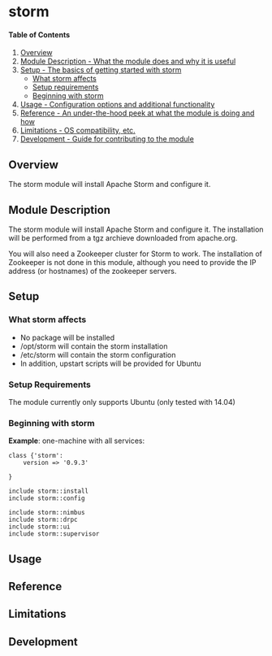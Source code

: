 # storm

#### Table of Contents

1. [Overview](#overview)
2. [Module Description - What the module does and why it is useful](#module-description)
3. [Setup - The basics of getting started with storm](#setup)
    * [What storm affects](#what-storm-affects)
    * [Setup requirements](#setup-requirements)
    * [Beginning with storm](#beginning-with-storm)
4. [Usage - Configuration options and additional functionality](#usage)
5. [Reference - An under-the-hood peek at what the module is doing and how](#reference)
5. [Limitations - OS compatibility, etc.](#limitations)
6. [Development - Guide for contributing to the module](#development)


<a name="overview"></a>
## Overview

The storm module will install Apache Storm and configure it.


<a name="module-description"></a>
## Module Description

The storm module will install Apache Storm and configure it. The installation
will be performed from a tgz archieve downloaded from apache.org.

You will also need a Zookeeper cluster for Storm to work. The installation of
Zookeeper is not done in this module, although you need to provide the IP
address (or hostnames) of the zookeeper servers.


<a name="setup"></a>
## Setup


<a name="what-storm-affects"></a>
### What storm affects

* No package will be installed
* /opt/storm will contain the storm installation
* /etc/storm will contain the storm configuration
* In addition, upstart scripts will be provided for Ubuntu


<a name="setup-requirements"></a>
### Setup Requirements

The module currently only supports Ubuntu (only tested with 14.04)


<a name="beginning-with-storm"></a>
### Beginning with storm

**Example**: one-machine with all services:

    class {'storm':
        version => '0.9.3' 
        
    }

    include storm::install
    include storm::config

    include storm::nimbus
    include storm::drpc
    include storm::ui
    include storm::supervisor


## Usage


## Reference


## Limitations

## Development


